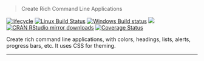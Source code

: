 
> Create Rich Command Line Applications

[![lifecycle](https://img.shields.io/badge/lifecycle-superseded-blue.svg)](https://www.tidyverse.org/lifecycle/)
[![Linux Build Status](https://travis-ci.org/r-lib/cliapp.svg?branch=master)](https://travis-ci.org/r-lib/cliapp)
[![Windows Build status](https://ci.appveyor.com/api/projects/status/github/r-lib/cliapp?svg=true)](https://ci.appveyor.com/project/gaborcsardi/cliapp)
[![](https://www.r-pkg.org/badges/version/cliapp)](https://www.r-pkg.org/pkg/cliapp)
[![CRAN RStudio mirror downloads](https://cranlogs.r-pkg.org/badges/cliapp)](https://www.r-pkg.org/pkg/cliapp)
[![Coverage Status](https://img.shields.io/codecov/c/github/r-lib/cliapp/master.svg)](https://codecov.io/github/r-lib/cliapp?branch=master)

Create rich command line applications, with colors, headings, lists, alerts,
progress bars, etc. It uses CSS for theming.

---
